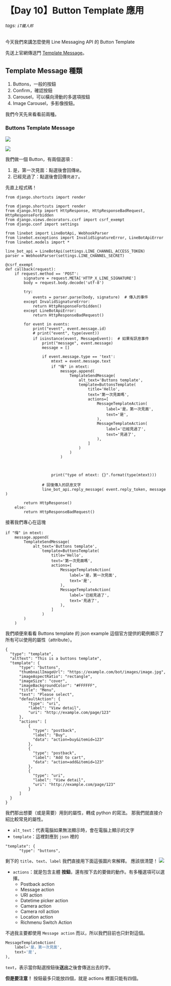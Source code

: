 # 【Day 10】Button Template 應用
###### tags: `iT鐵人邦`

今天我們來講怎麼使用 Line Messaging API 的 Button Template

先送上官網傳送門 [Template Message](https://developers.line.biz/en/docs/messaging-api/message-types/#template-messages)。

## Template Message 種類

1. Buttons，一般的按鈕
2. Confirm，確認按鈕
3. Carousel，可以橫向滑動的多選項按鈕
4. Image Carousel，多影像按鈕。

我們今天先來看看前兩種。

### Buttons Template Message

![](https://i.imgur.com/XZY6XF1.png)

![](https://i.imgur.com/IIGChqm.png)

我們做一個 Button，有兩個選項：
1. 是，第一次見面：點選後會回傳`是`。
2. 已經見過了：點選後會回傳`見過了`。

先直上程式碼！

```python=
from django.shortcuts import render

from django.shortcuts import render
from django.http import HttpResponse, HttpResponseBadRequest, HttpResponseForbidden
from django.views.decorators.csrf import csrf_exempt
from django.conf import settings

from linebot import LineBotApi, WebhookParser
from linebot.exceptions import InvalidSignatureError, LineBotApiError
from linebot.models import *

line_bot_api = LineBotApi(settings.LINE_CHANNEL_ACCESS_TOKEN)
parser = WebhookParser(settings.LINE_CHANNEL_SECRET)

@csrf_exempt
def callback(request):
    if request.method == 'POST':
        signature = request.META['HTTP_X_LINE_SIGNATURE']
        body = request.body.decode('utf-8')

        try:
            events = parser.parse(body, signature)  # 傳入的事件
        except InvalidSignatureError:
            return HttpResponseForbidden()
        except LineBotApiError:
            return HttpResponseBadRequest()

        for event in events:
            print("event", event.message.id)
            # print("event", type(event))
            if isinstance(event, MessageEvent):  # 如果有訊息事件
                print("message", event.message)
                message = []

                if event.message.type == 'text':
                    mtext = event.message.text
                    if "嗨" in mtext:
                        message.append(
                            TemplateSendMessage(
                                alt_text='Buttons template',
                                template=ButtonsTemplate(
                                    title='Hello',
                                    text='第一次見面嗎',
                                    actions=[
                                        MessageTemplateAction(
                                            label='是，第一次見面',
                                            text='是',
                                        ),
                                        MessageTemplateAction(
                                            label='已經見過了',
                                            text='見過了',
                                        ),
                                    ]
                                )
                            )
                        )



                    print("type of mtext: {}".format(type(mtext)))

                # 回復傳入的訊息文字
                line_bot_api.reply_message( event.reply_token, message )

        return HttpResponse()
    else:
        return HttpResponseBadRequest()

```

接著我們專心在這塊

```python=37
if "嗨" in mtext:
    message.append(
        TemplateSendMessage(
            alt_text='Buttons template',
                template=ButtonsTemplate(
                    title='Hello',
                    text='第一次見面嗎',
                    actions=[
                        MessageTemplateAction(
                            label='是，第一次見面',
                            text='是',
                        ),
                        MessageTemplateAction(
                            label='已經見過了',
                            text='見過了',
                        ),
                    ]
                )
        )
    )
```

我們順便來看看 Buttons template 的 json example
這個官方提供的範例顯示了所有可以使用的屬性（attribute）。
```json=
{
  "type": "template",
  "altText": "This is a buttons template",
  "template": {
      "type": "buttons",
      "thumbnailImageUrl": "https://example.com/bot/images/image.jpg",
      "imageAspectRatio": "rectangle",
      "imageSize": "cover",
      "imageBackgroundColor": "#FFFFFF",
      "title": "Menu",
      "text": "Please select",
      "defaultAction": {
          "type": "uri",
          "label": "View detail",
          "uri": "http://example.com/page/123"
      },
      "actions": [
          {
            "type": "postback",
            "label": "Buy",
            "data": "action=buy&itemid=123"
          },
          {
            "type": "postback",
            "label": "Add to cart",
            "data": "action=add&itemid=123"
          },
          {
            "type": "uri",
            "label": "View detail",
            "uri": "http://example.com/page/123"
          }
      ]
  }
}
```

我們那出想要（或是需要）用到的屬性，轉成 python 的寫法。
那我們就直接介紹比較常見的屬性。

+ `alt_text`：代表電腦如果無法顯示時，會在電腦上顯示的文字
+ `template`：這裡對應到 `json` 裡的
```json=
"template": {
      "type": "buttons",
```

剩下的 `title`、`text`、`label` 我們直接用下面這張圖片來解釋。
應該很清楚！
![](https://i.imgur.com/0cU9A7k.png)

+ `actions`：就是包含主體 **按鈕**，還有按下去的要做的動作。有多種選項可以選擇。
    + Postback action
    + Message action
    + URI action
    * Datetime picker action
    * Camera action
    * Camera roll action
    * Location action
    * Richmenu Switch Action 


不過我主要都使用 `Message action` 而以，所以我們目前也只針對這個。

```python
MessageTemplateAction(
    label='是，第一次見面',
    text='是',
),
```
`text`，表示當你點選按鈕後**送出**之後會傳送出去的字。


**但是要注意！**
按鈕最多只能放四個，就是 actions 裡面只能有四個。

